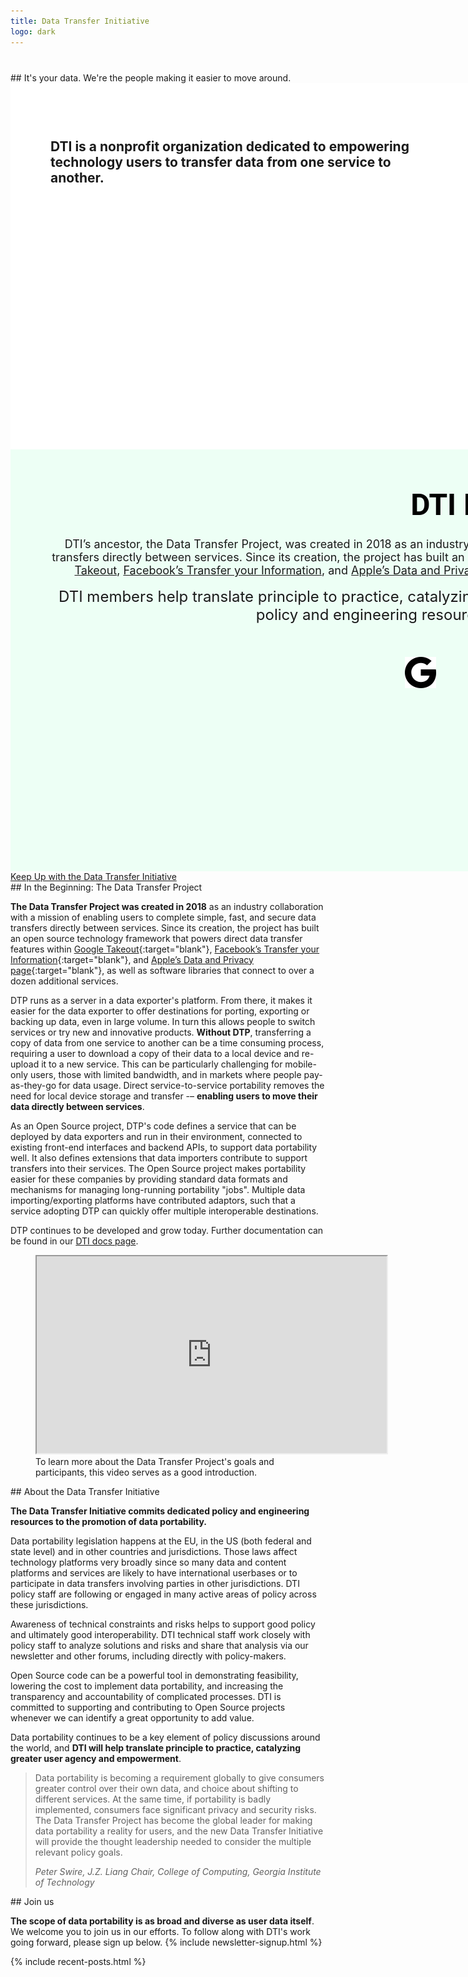 ```yaml
---
title: Data Transfer Initiative
logo: dark
---
```


<section class="section" markdown="1" style="margin-top: 40px;">
## It's your data. We're the people making it easier to move around.

<div style="width: 1440px; height: 466px; padding-left: 64px; padding-right: 64px; padding-top: 60px; padding-bottom: 60px; background: white; justify-content: flex-start; align-items: flex-start; gap: 20px; display: inline-flex">
  <div style="justify-content: flex-start; align-items: flex-start; gap: 80px; display: flex">
    <div style="align-self: stretch; flex-direction: column; justify-content: flex-start; align-items: flex-start; gap: 46px; display: inline-flex">
      <div style="width: 620px"><h2>DTI is a nonprofit organization dedicated to empowering technology users to <span class="emphasis">transfer data</span> from one service to another.</h2></div>
    </div>
    <div style="width: 612px; flex-direction: column; justify-content: center; align-items: center; gap: 16px; display: inline-flex">
      <div style="align-self: stretch"><span style="color: black; font-size: 18px;">DTI builds on and extends the past years of work on the Data Transfer Project (DTP). Three contributors — <span class="emphasis">Apple</span><span style="color: black; font-size: 18px; font-family: Roboto; font-weight: 400; line-height: 27px; word-wrap: break-word">, </span><span class="emphasis">Meta</span>, and <span class="emphasis">Google</span> — came together to support the creation of DTI to continue and expand the work of bringing data portability to all.</span></div>
      <div style="align-self: stretch; gap: 24px; display: inline-flex">
        <div style="flex: 1 1 0; flex-direction: column; justify-content: flex-start; align-items: flex-start; gap: 16px; display: inline-flex">
          <div style="position: relative;">
           <i data-lucide="book-marked" color="#0B9A33"></i>
          </div>
          <summary>Policy</summary> 
          <div style="align-self: stretch; color: black; font-size: 16px; font-family: Roboto; font-weight: 400; line-height: 24px; word-wrap: break-word">DTI policy staff are following or engaged in many active areas of policy across the EU, USA, and other jurisdictions.</div>
        </div>
        <div style="flex: 1 1 0; flex-direction: column; justify-content: flex-start; align-items: flex-start; gap: 16px; display: inline-flex">
          <div style="position: relative">
            <i data-lucide="laptop" color="#0B9A33"></i>
          </div>
					<summary>Technology</summary> 
          <div>DTI technical staff analyze solutions and risks and share that analysis via our newsletter and other forums, including directly with policy-makers.</div>
        </div>
      </div>
    </div>
  </div>
</div>
<div style="width: 1440px; height: 555px; padding-left: 65px; padding-right: 65px; padding-top: 60px; padding-bottom: 60px; background: #EDFFF5; flex-direction: column; justify-content: flex-start; align-items: center; gap: 80px; display: inline-flex">
  <div style="height: 435px; flex-direction: column; justify-content: flex-start; align-items: center; gap: 24px; display: flex">
    <div style="align-self: stretch; text-align: center; color: black; font-size: 48px; font-family: Roboto; font-weight: 700; line-height: 57.60px; word-wrap: break-word">DTI Members</div>
    <div style="align-self: stretch; text-align: center">
			<span style="font-size: 18px;">DTI’s ancestor, the Data Transfer Project, was created in 2018 as an industry collaboration with a mission of enabling users to complete simple, fast, and secure data transfers directly between services. Since its creation, the project has built an open source technology framework that powers direct data transfer features within <a href="https://takeout.google.com/takeout/transfer/custom/photos">Google Takeout</a>, <a href="http://facebook.com/tyi">Facebook’s Transfer your Information</a>, and <a href="https://privacy.apple.com/">Apple’s Data and Privacy page</a>, as well as software libraries that connect to over a dozen additional services.</span>
			<br/><br/>
			<span style="font-size: 24px;">DTI members help translate principle to practice, catalyzing greater user agency and empowerment by committing dedicated policy and engineering resources to the promotion of data portability.</span>
		</div>
    <div style="padding-top: 24px; padding-bottom: 24px; justify-content: center; align-items: center; gap: 80px; display: inline-flex">
      <div style="width: 50px; height: 50px; position: relative">
        <img height="50" src="/images/icons/google.png" alt="Google"/>
      </div>
      <div style="width: 48px; height: 60px; position: relative">
        <img height="50" src="/images/icons/apple.png" alt="Apple"/>
      </div>
      <div style="width: 50px; height: 50px; position: relative">
        <img height="50" src="/images/icons/meta.png" alt="Meta"/>
      </div>
    </div>
  </div>
</div>

<!-- Scroll Down Button -->
<a class="link__button" href="#mc_embed_signup_scroll">
	Keep Up with the Data Transfer Initiative
</a>
<!-- End Scroll Down Button -->
</section>

<section class="section" markdown="1">
## In the Beginning: The Data Transfer Project

**The Data Transfer Project was created in 2018** as an industry collaboration with a mission of enabling users to complete simple, fast, and secure data transfers directly between services. Since its creation, the project has built an open source technology framework that powers direct data transfer features within [Google Takeout](https://takeout.google.com/takeout/transfer/custom/photos){:target="blank"}, [Facebook’s Transfer your Information](http://facebook.com/tyi){:target="blank"}, and [Apple’s Data and Privacy page](https://privacy.apple.com){:target="blank"}, as well as software libraries that connect to over a dozen additional services. 

DTP runs as a server in a data exporter's platform. From there, it makes it easier for the data exporter to offer destinations for porting, exporting or backing up data, even in large volume. In turn this allows people to switch services or try new and innovative products. **Without DTP**, transferring a copy of data from one service to another can be a time consuming process, requiring a user to download a copy of their data to a local device and re-upload it to a new service. This can be particularly challenging for mobile-only users, those with limited bandwidth, and in markets where people pay-as-they-go for data usage. Direct service-to-service portability removes the need for local device storage and transfer -– **enabling users to move their data directly between services**.

As an Open Source project, DTP's code defines a service that can be deployed by data exporters and run in their environment, connected to existing front-end interfaces and backend APIs, to support data portability well.   It also defines extensions that data importers contribute to support transfers into their services.  The Open Source project makes portability easier for these companies by providing standard data formats and mechanisms for managing long-running portability "jobs".  Multiple data importing/exporting platforms have contributed adaptors, such that a service adopting DTP can quickly offer multiple interoperable destinations.

DTP continues to be developed and grow today. Further documentation can be found in our [DTI docs page](/documentation).

<figure class="video__wrapper">
<iframe class="video__embed" width="560" height="315" src="https://www.youtube-nocookie.com/embed/_mVhmDnhrWo?si=BYbCUhmeT34HCHwQ" title="YouTube video player that plays a video describing the Data Transfer Project" allow="accelerometer; clipboard-write; encrypted-media; gyroscope; picture-in-picture; web-share" allowfullscreen></iframe>
<figcaption class="video__description">
To learn more about the Data Transfer Project's goals and participants, this video serves as a good introduction.
</figcaption>
</figure>

</section>

<section class="section" markdown="1">
## About the Data Transfer Initiative

**The Data Transfer Initiative commits dedicated policy and engineering resources to the promotion of data portability.**

Data portability legislation happens at the EU, in the US (both federal and state level) and in other countries and jurisdictions. Those laws affect technology platforms very broadly since so many data and content platforms and services are likely to have international userbases or to participate in data transfers involving parties in other jurisdictions.  DTI policy staff are following or engaged in many active areas of policy across these jurisdictions.  

Awareness of technical constraints and risks helps to support good policy and ultimately good interoperability.  DTI technical staff work closely with policy staff to analyze solutions and risks and share that analysis via our newsletter and other forums, including directly with policy-makers.

Open Source code can be a powerful tool in demonstrating feasibility, lowering the cost to implement data portability, and increasing the transparency and accountability of complicated processes.  DTI is committed to supporting and contributing to Open Source projects whenever we can identify a great opportunity to add value. 

Data portability continues to be a key element of policy discussions around the world, and **DTI will help translate principle to practice, catalyzing greater user agency and empowerment**.

<blockquote>
<p>Data portability is becoming a requirement globally to give consumers greater control over their own data, and choice about shifting to different services. At the same time, if portability is badly implemented, consumers face significant privacy and security risks. The Data Transfer Project has become the global leader for making data portability a reality for users, and the new Data Transfer Initiative will provide the thought leadership needed to consider the multiple relevant policy goals.</p>
<footer>
<cite>Peter Swire, J.Z. Liang Chair, College of Computing, Georgia Institute of Technology</cite>
</footer>
</blockquote>
</section>

<section class="section" markdown="1">
## Join us

**The scope of data portability is as broad and diverse as user data itself**. We welcome you to join us in our efforts. To follow along with DTI's work going forward, please sign up below. 
	{% include newsletter-signup.html %}
</section>

<script>
  lucide.createIcons();
</script>

{% include recent-posts.html %}
